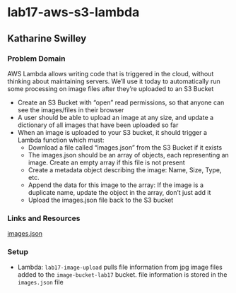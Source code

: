 # lab17-aws-s3-lambda

## Katharine Swilley

### Problem Domain

AWS Lambda allows writing code that is triggered in the cloud, without thinking about maintaining servers. We’ll use it today to automatically run some processing on image files after they’re uploaded to an S3 Bucket

- Create an S3 Bucket with “open” read permissions, so that anyone can see the images/files in their browser
- A user should be able to upload an image at any size, and update a dictionary of all images that have been uploaded so far
- When an image is uploaded to your S3 bucket, it should trigger a Lambda function which must:
  - Download a file called “images.json” from the S3 Bucket if it exists
  - The images.json should be an array of objects, each representing an image. Create an empty array if this file is not present
  - Create a metadata object describing the image: Name, Size, Type, etc.
  - Append the data for this image to the array: If the image is a duplicate name, update the object in the array, don’t just add it
  - Upload the images.json file back to the S3 bucket

### Links and Resources

[images.json](https://image-bucket-lab17.s3.us-west-2.amazonaws.com/images.json)

### Setup

- Lambda:  `lab17-image-upload` pulls file information from  jpg image files added to the `image-bucket-lab17` bucket. file information is stored in the `images.json` file